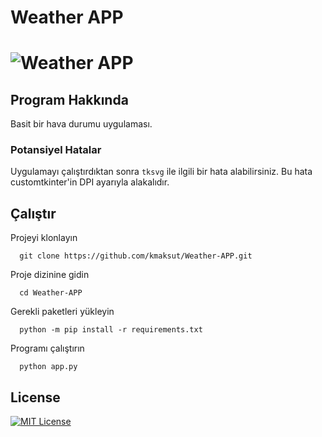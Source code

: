 # Weather APP

# ![Weather APP](https://i.ibb.co/h273vFV/Weather-APP.png)
## Program Hakkında 

Basit bir hava durumu uygulaması.
### Potansiyel Hatalar
Uygulamayı çalıştırdıktan sonra 
`tksvg` ile ilgili bir hata alabilirsiniz. Bu hata customtkinter'in DPI ayarıyla alakalıdır. 

## Çalıştır

Projeyi klonlayın

```shell
  git clone https://github.com/kmaksut/Weather-APP.git
```

Proje dizinine gidin

```shell
  cd Weather-APP
```

Gerekli paketleri yükleyin

```shell
  python -m pip install -r requirements.txt
```

Programı çalıştırın

```shell
  python app.py
```

## License

[![MIT License](https://img.shields.io/badge/License-MIT-green.svg)](https://choosealicense.com/licenses/mit/)

